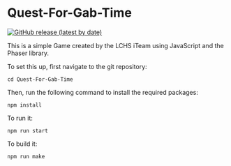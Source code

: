 # Quest-For-Gab-Time

[![GitHub release (latest by date)](https://img.shields.io/github/downloads/roblkyogre/Quest-For-Gab-Time-Electron/latest/total)](https://hazel.roblkyogre.vercel.app/download)

This is a simple Game created by the LCHS iTeam using JavaScript and the Phaser library.

To set this up, first navigate to the git repository: 
```
cd Quest-For-Gab-Time
``` 
Then, run the following command to install the required packages: 
```
npm install
```
To run it:
```
npm run start
```

To build it:
```
npm run make
```
